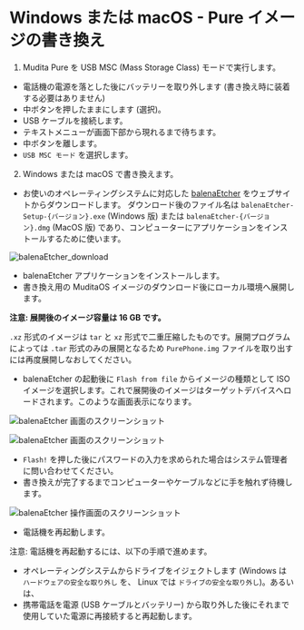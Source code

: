 # Windows または macOS - Pure イメージの書き換え

1. Mudita Pure を USB MSC (Mass Storage Class) モードで実行します。

-  電話機の電源を落とした後にバッテリーを取り外します (書き換え時に装着する必要はありません)
- 中ボタンを押したままにします (選択)。
- USB ケーブルを接続します。
- テキストメニューが画面下部から現れるまで待ちます。
- 中ボタンを離します。
- `USB MSC モード` を選択します。

2. Windows または macOS で書き換えます。

- お使いのオペレーティングシステムに対応した [balenaEtcher](https://www.balena.io/etcher/) をウェブサイトからダウンロードします。 ダウンロード後のファイル名は `balenaEtcher-Setup-{バージョン}.exe` (Windows 版) または `balenaEtcher-{バージョン}.dmg` (MacOS 版) であり、コンピューターにアプリケーションをインストールするために使います。

![balenaEtcher_download](Images/balenaetcher/ss4.png)

- balenaEtcher アプリケーションをインストールします。
- 書き換え用の MuditaOS イメージのダウンロード後にローカル環境へ展開します。

**注意: 展開後のイメージ容量は 16 GB です。**

`.xz` 形式のイメージは `tar` と `xz` 形式で二重圧縮したものです。展開プログラムによっては `.tar` 形式のみの展開となるため `PurePhone.img` ファイルを取り出すには再度展開しなおしてください。

- balenaEtcher の起動後に  `Flash from file` からイメージの種類として ISO イメージを選択します。これで展開後のイメージはターゲットデバイスへロードされます。このような画面表示になります。

![balenaEtcher 画面のスクリーンショット](Images/balenaetcher/ss1.png)

![balenaEtcher 画面のスクリーンショット](Images/balenaetcher/ss2.png)

- ``Flash!`` を押した後にパスワードの入力を求められた場合はシステム管理者に問い合わせてください。
- 書き換えが完了するまでコンピューターやケーブルなどに手を触れず待機します。

![balenaEtcher 操作画面のスクリーンショット](Images/balenaetcher/ss3.png)

- 電話機を再起動します。

注意: 電話機を再起動するには、以下の手順で進めます。
* オペレーティングシステムからドライブをイジェクトします (Windows は `ハードウェアの安全な取り外し` を、 Linux では `ドライブの安全な取り外し`)。あるいは、
* 携帯電話を電源 (USB ケーブルとバッテリー) から取り外した後にそれまで使用していた電源に再接続すると再起動します。


